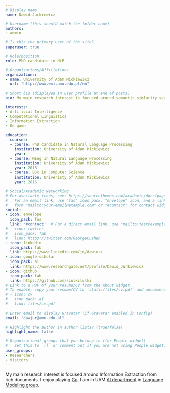 ```yaml
---
# Display name
name: Dawid Jurkiewicz

# Username (this should match the folder name)
authors:
- admin

# Is this the primary user of the site?
superuser: true

# Role/position
role: PhD candidate in NLP

# Organizations/Affiliations
organizations:
- name: University of Adam Mickiewicz
  url: "http://www.wmi.amu.edu.pl/en"

# Short bio (displayed in user profile at end of posts)
bio: My main research interest is focused around semantic simlarity searches in text.

interests:
- Artificial Intelligence
- Computational Linguistics
- Information Extraction
- Go game

education:
  courses:
  - course: PhD candidate in Natural Language Processing
    institution: University of Adam Mickiewicz
    year:
  - course: MEng in Natural Language Processing
    institution: University of Adam Mickiewicz
    year: 2018
  - course: BSc in Computer Science
    institution: Univeristy of Adam Mickiewicz
    year: 2016

# Social/Academic Networking
# For available icons, see: https://sourcethemes.com/academic/docs/page-builder/#icons
#   For an email link, use "fas" icon pack, "envelope" icon, and a link in the
#   form "mailto:your-email@example.com" or "#contact" for contact widget.
social:
- icon: envelope
  icon_pack: fas
  link: '#contact'  # For a direct email link, use "mailto:test@example.org".
# - icon: twitter
#   icon_pack: fab
#   link: https://twitter.com/GeorgeCushen
- icon: linkedin
  icon_pack: fab
  link: https://www.linkedin.com/in/dawjur/
- icon: google-scholar
  icon_pack: ai
  link: https://www.researchgate.net/profile/Dawid_Jurkiewicz
- icon: github
  icon_pack: fab
  link: https://github.com/siulkilulki
# Link to a PDF of your resume/CV from the About widget.
# To enable, copy your resume/CV to `static/files/cv.pdf` and uncomment the lines below.
# - icon: cv
#   icon_pack: ai
#   link: files/cv.pdf

# Enter email to display Gravatar (if Gravatar enabled in Config)
email: "dawjur@amu.edu.pl"
  
# Highlight the author in author lists? (true/false)
highlight_name: false

# Organizational groups that you belong to (for People widget)
#   Set this to `[]` or comment out if you are not using People widget.
user_groups:
- Researchers
- Visitors
---
```


My main research interest is focused around Information Extraction from rich documents. I enjoy playing [Go](https://www.youtube.com/watch?v=QyfWChDhtu0). I am in UAM [AI department](http://ai.wmi.amu.edu.pl) in [Language Modeling group](https://ai.wmi.amu.edu.pl/groups/lm/).
